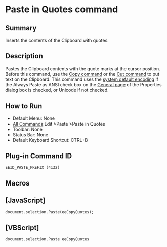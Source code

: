 # Paste in Quotes command

## Summary

Inserts the contents of the Clipboard with quotes.

## Description

Pastes the Clipboard contents with the quote marks at the cursor position. Before this command, use the
[Copy command](edit_copy) or the
[Cut command](edit_cut) to put text on the Clipboard.
This command uses the [system default encoding](../../glossary/systemdefaultencoding) if the
Always Paste as ANSI check box on the [General page](../../dlg/properties/general/index) of the Properties dialog box is checked, or Unicode if not checked.

## How to Run

- Default Menu: None
- [All Commands](../tools/all_commands):Edit \>Paste
\>Paste in Quotes
- Toolbar: None
- Status Bar: None
- Default Keyboard Shortcut: CTRL+B

## Plug-in Command ID

```
EEID_PASTE_PREFIX (4132)```

## Macros

## \[JavaScript\]

```
document.selection.Paste(eeCopyQuotes);
```

## \[VBScript\]

```
document.selection.Paste eeCopyQuotes
```
